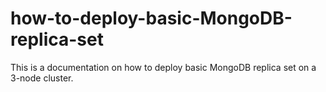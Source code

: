 # how-to-deploy-basic-MongoDB-replica-set
This is a documentation on how to deploy basic MongoDB replica set on a 3-node cluster.

